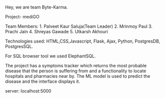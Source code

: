 Hey, we are team Byte-Karma.

Project- mediGO

Team Members: 1. Palveet Kaur Saluja(Team Leader)
              2. Mrinmoy Paul
              3. Prachi Jain
              4. Shreyas Gawade
              5. Utkarsh Akhouri

Technologies used: HTML,CSS,Javascript, Flask, Ajax, Python, PostgresDB, PostgresSQL.

For SQL browser tool we used ElephantSQL.

The project has a symptoms tracker which returns the most probable disease that the person is suffering from and a functionality to locate hospitals and pharmacies near by.
The ML model is used to predict the disease and the interface displays it.

server: localhost:5000

